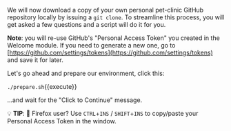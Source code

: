We will now download a copy of your own personal pet-clinic GitHub repository locally by issuing a `git clone`. 
To streamline this process, you will get asked a few questions and a script will do it for you.

**Note**: you will re-use GitHub's "Personal Access Token" you created in the Welcome module. 
If you need to generate a new one, go to [https://github.com/settings/tokens](https://github.com/settings/tokens) and save it for later.

Let's go ahead and prepare our environment, click this:

 `./prepare.sh`{{execute}}

...and wait for the "Click to Continue" message.

💡 **TIP**: 🦊 Firefox user? Use `CTRL`+`INS` / `SHIFT`+`INS` to copy/paste your Personal Access Token in the window.
